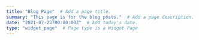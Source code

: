 ```yaml
---
title: "Blog Page"  # Add a page title.
summary: "This page is for the blog posts."  # Add a page description.
date: "2021-07-23T00:00:00Z"  # Add today's date.
type: "widget_page"  # Page type is a Widget Page
---
```

